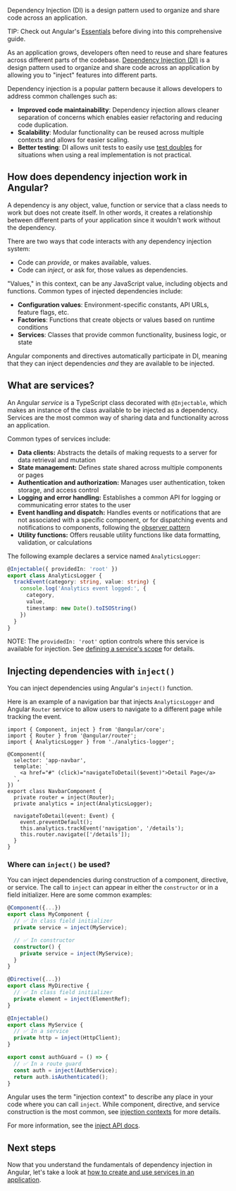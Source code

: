 <docs-decorative-header title="Dependency injection in Angular" imgSrc="adev/src/assets/images/dependency_injection.svg"> <!-- markdownlint-disable-line -->

Dependency Injection (DI) is a design pattern used to organize and share code across an application.
</docs-decorative-header>

TIP: Check out Angular's [Essentials](essentials/dependency-injection) before diving into this comprehensive guide.

As an application grows, developers often need to reuse and share features across different parts of the codebase. [Dependency Injection (DI)](https://en.wikipedia.org/wiki/Dependency_injection) is a design pattern used to organize and share code across an application by allowing you to "inject" features into different parts.

Dependency injection is a popular pattern because it allows developers to address common challenges such as:

- **Improved code maintainability**: Dependency injection allows cleaner separation of concerns which enables easier refactoring and reducing code duplication.
- **Scalability**: Modular functionality can be reused across multiple contexts and allows for easier scaling.
- **Better testing**: DI allows unit tests to easily use [test doubles](https://en.wikipedia.org/wiki/Test_double) for situations when using a real implementation is not practical.

## How does dependency injection work in Angular?

A dependency is any object, value, function or service that a class needs to work but does not create itself. In other words, it creates a relationship between different parts of your application since it wouldn't work without the dependency.

There are two ways that code interacts with any dependency injection system:

- Code can _provide_, or makes available, values.
- Code can _inject_, or ask for, those values as dependencies.

"Values," in this context, can be any JavaScript value, including objects and functions. Common types of injected dependencies include:

- **Configuration values**: Environment-specific constants, API URLs, feature flags, etc.
- **Factories**: Functions that create objects or values based on runtime conditions
- **Services**: Classes that provide common functionality, business logic, or state

Angular components and directives automatically participate in DI, meaning that they can inject dependencies _and_ they are available to be injected.

## What are services?

An Angular _service_ is a TypeScript class decorated with `@Injectable`, which makes an instance of the class available to be injected as a dependency. Services are the most common way of sharing data and functionality across an application.

Common types of services include:

- **Data clients:** Abstracts the details of making requests to a server for data retrieval and mutation
- **State management:** Defines state shared across multiple components or pages
- **Authentication and authorization:** Manages user authentication, token storage, and access control
- **Logging and error handling:** Establishes a common API for logging or communicating error states to the user
- **Event handling and dispatch:** Handles events or notifications that are not associated with a specific component, or for dispatching events and notifications to components, following the [observer pattern](https://en.wikipedia.org/wiki/Observer_pattern)
- **Utility functions:** Offers reusable utility functions like data formatting, validation, or calculations

The following example declares a service named `AnalyticsLogger`:

```ts
@Injectable({ providedIn: 'root' })
export class AnalyticsLogger {
  trackEvent(category: string, value: string) {
    console.log('Analytics event logged:', {
      category,
      value,
      timestamp: new Date().toISOString()
    })
  }
}
```

NOTE: The `providedIn: 'root'` option controls where this service is available for injection. See [defining a service's scope](guide/di/creating-and-using-services#configuring-a-services-scope) for details.

## Injecting dependencies with `inject()`

You can inject dependencies using Angular's `inject()` function.

Here is an example of a navigation bar that injects `AnalyticsLogger` and Angular `Router` service to allow users to navigate to a different page while tracking the event.

```angular-ts
import { Component, inject } from '@angular/core';
import { Router } from '@angular/router';
import { AnalyticsLogger } from './analytics-logger';

@Component({
  selector: 'app-navbar',
  template: `
    <a href="#" (click)="navigateToDetail($event)">Detail Page</a>
  `,
})
export class NavbarComponent {
  private router = inject(Router);
  private analytics = inject(AnalyticsLogger);

  navigateToDetail(event: Event) {
    event.preventDefault();
    this.analytics.trackEvent('navigation', '/details');
    this.router.navigate(['/details']);
  }
}
```

### Where can `inject()` be used?

You can inject dependencies during construction of a component, directive, or service. The call to `inject` can appear in either the `constructor` or in a field initializer. Here are some common examples:

```ts
@Component({...})
export class MyComponent {
  // ✅ In class field initializer
  private service = inject(MyService);

  // ✅ In constructor
  constructor() {
    private service = inject(MyService);
  }
}
```

```ts
@Directive({...})
export class MyDirective {
  // ✅ In class field initializer
  private element = inject(ElementRef);
}
```

```ts
@Injectable()
export class MyService {
  // ✅ In a service
  private http = inject(HttpClient);
}
```

```ts
export const authGuard = () => {
  // ✅ In a route guard
  const auth = inject(AuthService);
  return auth.isAuthenticated();
}
```

Angular uses the term "injection context" to describe any place in your code where you can call `inject`. While component, directive, and service construction is the most common, see [injection contexts](/guide/di/dependency-injection-context) for more details.

For more information, see the [inject API docs](api/core/inject#usage-notes).

## Next steps

Now that you understand the fundamentals of dependency injection in Angular, let's take a look at [how to create and use services in an application](guide/di/creating-and-using-services).
